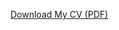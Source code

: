 [Download My CV (PDF)](https://github.com/pd102022/pallabdas.github.io/blob/master/files/Resume%20Pallab%20Das.pdf)

